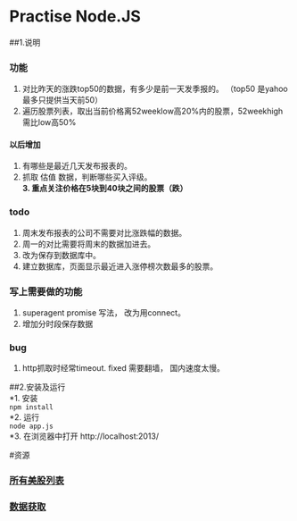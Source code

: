# Practise Node.JS

##1.说明
### 功能  
1. 对比昨天的涨跌top50的数据，有多少是前一天发季报的。 （top50 是yahoo最多只提供当天前50）  
2. 遍历股票列表，取出当前价格离52weeklow高20%内的股票，52weekhigh需比low高50%  

#### 以后增加  
1. 有哪些是最近几天发布报表的。   
2. 抓取 估值 数据，判断哪些买入评级。  
__3. 重点关注价格在5块到40块之间的股票（跌）__
   
### todo  
1. 周末发布报表的公司不需要对比涨跌幅的数据。   
2. 周一的对比需要将周末的数据加进去。
3. 改为保存到数据库中。  
4. 建立数据库，页面显示最近进入涨停榜次数最多的股票。  


### 写上需要做的功能  
1. superagent promise 写法， 改为用connect。
2. 增加分时段保存数据

  
### bug  
1. http抓取时经常timeout. fixed 需要翻墙， 国内速度太慢。  

##2.安装及运行  
*1. 安装  
`npm install`  
*2. 运行  
`node app.js`  
*3. 在浏览器中打开 http://localhost:2013/

#资源
### [所有美股列表](http://www.nasdaq.com/screening/company-list.aspx)

### [数据获取](http://xueqiu.com/v4/stock/quote.json?code=morn&_=1451384621774)
